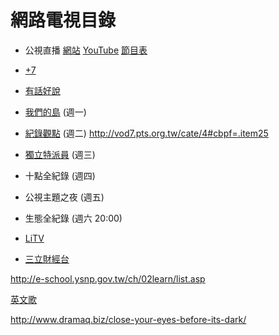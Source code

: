 # 網路電視目錄
* 公視直播 [網站](http://www.pts.org.tw/ptslive/live/) [YouTube](https://youtu.be/zjGR32QyTkQ) [節目表](https://docs.google.com/spreadsheets/d/11-2PV-m-nO05dYpdeviXdp75E08QNBAuX9f1IrG68Tk/pubhtml)
* [+7](http://vod7.pts.org.tw)
* [有話好說](https://www.youtube.com/user/PTSTalk)
* [我們的島](https://www.youtube.com/channel/UCiNrmbGfxRnzVVqg4a9banQ) (週一)
* [紀錄觀點](https://www.youtube.com/channel/UCVrJDXSpLMtnCfK5ckK3vAg) (週二) http://vod7.pts.org.tw/cate/4#cbpf=.item25
* <a href="https://www.youtube.com/user/news50402">獨立特派員</a> (週三)
* 十點全紀錄 (週四)
* 公視主題之夜 (週五)
* 生態全紀錄 (週六 20:00)

* [LiTV](https://www.litv.tv)
* [三立財經台](https://www.youtube.com/watch?v=-CW5HRRmMUk)

http://e-school.ysnp.gov.tw/ch/02learn/list.asp

[英文歌](english_song.md)

http://www.dramaq.biz/close-your-eyes-before-its-dark/
